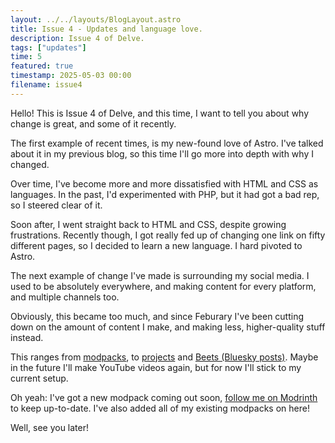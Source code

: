 ```yaml
---
layout: ../../layouts/BlogLayout.astro
title: Issue 4 - Updates and language love.
description: Issue 4 of Delve.
tags: ["updates"]
time: 5
featured: true
timestamp: 2025-05-03 00:00
filename: issue4
---
```


Hello! This is Issue 4 of Delve, and this time, I want to tell you about why change is great, and some of it recently.

The first example of recent times, is my new-found love of Astro. I've talked about it in my previous blog, so this time I'll go more into depth with why I changed.

Over time, I've become more and more dissatisfied with HTML and CSS as languages. In the past, I'd experimented with PHP, but it had got a bad rep, so I steered clear of it.

Soon after, I went straight back to HTML and CSS, despite growing frustrations. Recently though, I got really fed up of changing one link on fifty different pages, so I decided to learn a new language. I hard pivoted to Astro.

The next example of change I've made is surrounding my social media. I used to be absolutely everywhere, and making content for every platform, and multiple channels too.

Obviously, this became too much, and since Feburary I've been cutting down on the amount of content I make, and making less, higher-quality stuff instead.

This ranges from [modpacks](https://modrinth.com/user/stovonson), to [projects](https://stovonson.in/projects/) and [Beets (Bluesky posts)](https://bsky.app/profile/stovonson.in). Maybe in the future I'll make YouTube videos again, but for now I'll stick to my current setup.

Oh yeah: I've got a new modpack coming out soon, [follow me on Modrinth](https://modrinth.com/user/stovonson) to keep up-to-date. I've also added all of my existing modpacks on here!

Well, see you later!